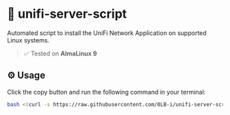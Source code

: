 # 🚀 unifi-server-script

Automated script to install the UniFi Network Application on supported Linux systems.

> ✅ Tested on **AlmaLinux 9**

## ⚙️ Usage

Click the copy button and run the following command in your terminal:

```bash
bash <(curl -s https://raw.githubusercontent.com/0LB-i/unifi-server-script/main/install-unifi-server.sh)
